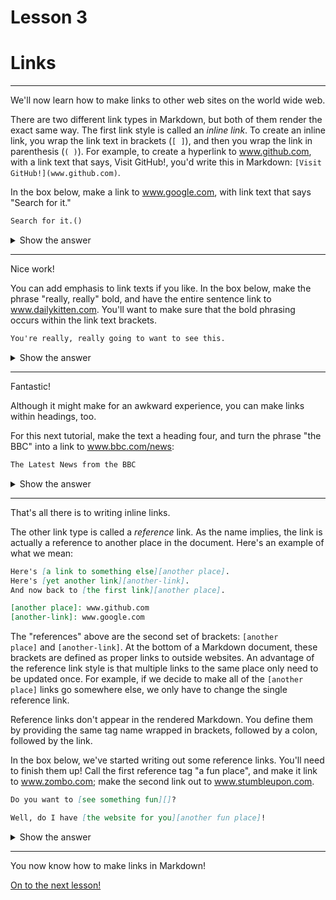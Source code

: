 # Lesson 3

# **Links**

---

We'll now learn how to make links to other web sites on the world wide web.

There are two different link types in Markdown, but both of them render the exact same way. The first link style is called an *inline link*. To create an inline link, you wrap the link text in brackets (`[ ]`), and then you wrap the link in parenthesis (`( )`). For example, to create a hyperlink to www.github.com, with a link text that says, Visit GitHub!, you'd write this in Markdown: `[Visit GitHub!](www.github.com)`.

In the box below, make a link to www.google.com, with link text that says "Search for it."

```markdown
Search for it.()
```

<details>
<summary>Show the answer</summary>

```markdown
[Search for it.](www.google.com)
```
</details>

---

Nice work!

You can add emphasis to link texts if you like. In the box below, make the phrase "really, really" bold, and have the entire sentence link to www.dailykitten.com. You'll want to make sure that the bold phrasing occurs within the link text brackets.

```markdown
You're really, really going to want to see this.
```
<details>
<summary>Show the answer</summary>

```markdown
[You're **really, really** going to want to see this.](www.dailykitten.com)
```
</details>


---

Fantastic!

Although it might make for an awkward experience, you can make links within headings, too.

For this next tutorial, make the text a heading four, and turn the phrase "the BBC" into a link to www.bbc.com/news:

```markdown
The Latest News from the BBC
```
<details>
<summary>Show the answer</summary>

```markdown
#### The Latest News from [the BBC](www.bbc.com/news)
```
</details>

---

That's all there is to writing inline links.

The other link type is called a *reference* link. As the name implies, the link is actually a reference to another place in the document. Here's an example of what we mean:

```markdown
Here's [a link to something else][another place].
Here's [yet another link][another-link].
And now back to [the first link][another place].

[another place]: www.github.com
[another-link]: www.google.com
```

The "references" above are the second set of brackets: `[another place]` and `[another-link]`. At the bottom of a Markdown document, these brackets are defined as proper links to outside websites. An advantage of the reference link style is that multiple links to the same place only need to be updated once. For example, if we decide to make all of the `[another place]` links go somewhere else, we only have to change the single reference link.

Reference links don't appear in the rendered Markdown. You define them by providing the same tag name wrapped in brackets, followed by a colon, followed by the link.

In the box below, we've started writing out some reference links. You'll need to finish them up! Call the first reference tag "a fun place", and make it link to www.zombo.com; make the second link out to www.stumbleupon.com.

```markdown
Do you want to [see something fun][]?

Well, do I have [the website for you][another fun place]!
```
<details>
<summary>Show the answer</summary>

```markdown
Do you want to [see something fun][a fun place]?

Well, do I have [the website for you][another fun place]!

[a fun place]: www.zombo.com
[another fun place]: www.stumbleupon.com
```
</details>

---

You now know how to make links in Markdown!

[On to the next lesson!](Lesson%204.md)

